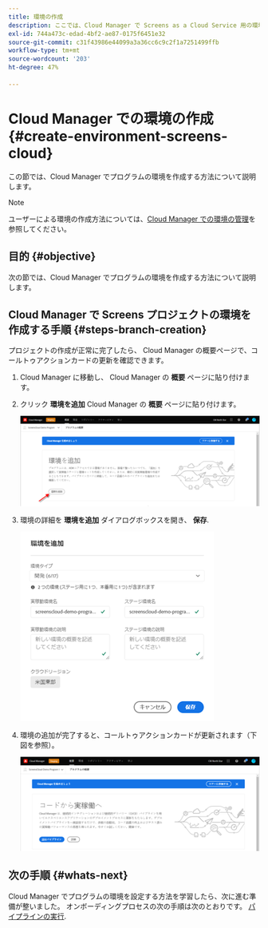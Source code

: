 ```yaml
---
title: 環境の作成
description: ここでは、Cloud Manager で Screens as a Cloud Service 用の環境を作成する方法について説明します。
exl-id: 744a473c-edad-4bf2-ae87-0175f6451e32
source-git-commit: c31f43986e44099a3a36cc6c9c2f1a7251499ffb
workflow-type: tm+mt
source-wordcount: '203'
ht-degree: 47%

---
```


# Cloud Manager での環境の作成 {#create-environment-screens-cloud}

この節では、Cloud Manager でプログラムの環境を作成する方法について説明します。

>[!NOTE]
>ユーザーによる環境の作成方法については、[Cloud Manager での環境の管理](https://experienceleague.adobe.com/docs/experience-manager-cloud-service/content/implementing/using-cloud-manager/manage-environments.html?lang=ja)を参照してください。

## 目的 {#objective}

次の節では、Cloud Manager でプログラムの環境を作成する方法について説明します。

## Cloud Manager で Screens プロジェクトの環境を作成する手順 {#steps-branch-creation}

プロジェクトの作成が正常に完了したら、 Cloud Manager の概要ページで、コールトゥアクションカードの更新を確認できます。

1. Cloud Manager に移動し、 Cloud Manager の **概要** ページに貼り付けます。

1. クリック **環境を追加** Cloud Manager の **概要** ページに貼り付けます。

   ![画像](/help/screens-cloud/assets/onboarding/add-environ1.png)

1. 環境の詳細を **環境を追加** ダイアログボックスを開き、 **保存**.

   ![画像](/help/screens-cloud/assets/onboarding/add-environ2.png)

1. 環境の追加が完了すると、コールトゥアクションカードが更新されます（下図を参照）。

   ![画像](/help/screens-cloud/assets/onboarding/add-environ3a.png)

## 次の手順 {#whats-next}

Cloud Manager でプログラムの環境を設定する方法を学習したら、次に進む準備が整いました。 オンボーディングプロセスの次の手順は次のとおりです。 [パイプラインの実行](/help/screens-cloud/onboarding-screens-cloud/running-a-pipeline.md).
